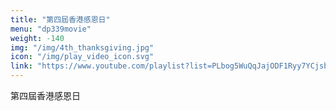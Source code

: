 ```yaml
---
title: "第四屆香港感恩日"
menu: "dp339movie"
weight: -140
img: "/img/4th_thanksgiving.jpg"
icon: "/img/play_video_icon.svg"
link: "https://www.youtube.com/playlist?list=PLbog5WuQqJajODF1Ryy7YCjsb6IuB2lLG"
---
```

第四屆香港感恩日

